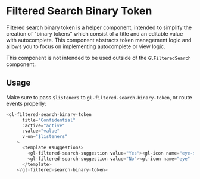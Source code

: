 # Filtered Search Binary Token

Filtered search binary token is a helper component, intended to
simplify the creation of "binary tokens" which consist of a title and an editable
value with autocomplete. This component abstracts token management logic
and allows you to focus on implementing autocomplete or view logic.

This component is not intended to be used outside of the `GlFilteredSearch` component.

## Usage

Make sure to pass `$listeners` to `gl-filtered-search-binary-token`, or route events properly:

```js
<gl-filtered-search-binary-token
      title="Confidential"
      :active="active"
      :value="value"
      v-on="$listeners"
    >
      <template #suggestions>
        <gl-filtered-search-suggestion value="Yes"><gl-icon name="eye-slash" :size="16"/> Yes</gl-filtered-search-suggestion>
        <gl-filtered-search-suggestion value="No"><gl-icon name="eye" :size="16"/> No</gl-filtered-search-suggestion>
      </template>
    </gl-filtered-search-binary-token>
```

